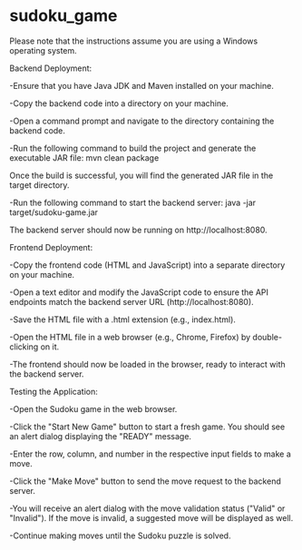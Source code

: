 # sudoku_game

Please note that the instructions assume you are using a Windows operating system.

Backend Deployment:

-Ensure that you have Java JDK and Maven installed on your machine.

-Copy the backend code into a directory on your machine.

-Open a command prompt and navigate to the directory containing the backend code.

-Run the following command to build the project and generate the executable JAR file:
mvn clean package

Once the build is successful, you will find the generated JAR file in the target directory.

-Run the following command to start the backend server:
java -jar target/sudoku-game.jar

The backend server should now be running on http://localhost:8080.

Frontend Deployment:

-Copy the frontend code (HTML and JavaScript) into a separate directory on your machine.

-Open a text editor and modify the JavaScript code to ensure the API endpoints match the backend server URL (http://localhost:8080).

-Save the HTML file with a .html extension (e.g., index.html).

-Open the HTML file in a web browser (e.g., Chrome, Firefox) by double-clicking on it.

-The frontend should now be loaded in the browser, ready to interact with the backend server.

Testing the Application:

-Open the Sudoku game in the web browser.

-Click the "Start New Game" button to start a fresh game. You should see an alert dialog displaying the "READY" message.

-Enter the row, column, and number in the respective input fields to make a move.

-Click the "Make Move" button to send the move request to the backend server.

-You will receive an alert dialog with the move validation status ("Valid" or "Invalid"). If the move is invalid, a suggested move will be displayed as well.

-Continue making moves until the Sudoku puzzle is solved.






